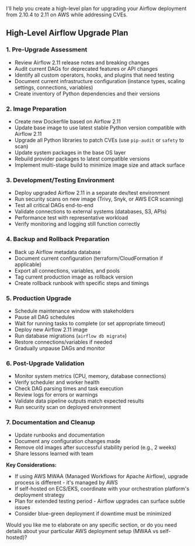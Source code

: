 I'll help you create a high-level plan for upgrading your Airflow deployment from 2.10.4 to 2.11 on AWS while addressing CVEs.

## High-Level Airflow Upgrade Plan

### 1. Pre-Upgrade Assessment
- Review Airflow 2.11 release notes and breaking changes
- Audit current DAGs for deprecated features or API changes
- Identify all custom operators, hooks, and plugins that need testing
- Document current infrastructure configuration (instance types, scaling settings, connections, variables)
- Create inventory of Python dependencies and their versions

### 2. Image Preparation
- Create new Dockerfile based on Airflow 2.11
- Update base image to use latest stable Python version compatible with Airflow 2.11
- Upgrade all Python libraries to patch CVEs (use `pip-audit` or `safety` to scan)
- Update system packages in the base OS layer
- Rebuild provider packages to latest compatible versions
- Implement multi-stage build to minimize image size and attack surface

### 3. Development/Testing Environment
- Deploy upgraded Airflow 2.11 in a separate dev/test environment
- Run security scans on new image (Trivy, Snyk, or AWS ECR scanning)
- Test all critical DAGs end-to-end
- Validate connections to external systems (databases, S3, APIs)
- Performance test with representative workload
- Verify monitoring and logging still function correctly

### 4. Backup and Rollback Preparation
- Back up Airflow metadata database
- Document current configuration (terraform/CloudFormation if applicable)
- Export all connections, variables, and pools
- Tag current production image as rollback version
- Create rollback runbook with specific steps and timings

### 5. Production Upgrade
- Schedule maintenance window with stakeholders
- Pause all DAG schedules
- Wait for running tasks to complete (or set appropriate timeout)
- Deploy new Airflow 2.11 image
- Run database migrations (`airflow db migrate`)
- Restore connections/variables if needed
- Gradually unpause DAGs and monitor

### 6. Post-Upgrade Validation
- Monitor system metrics (CPU, memory, database connections)
- Verify scheduler and worker health
- Check DAG parsing times and task execution
- Review logs for errors or warnings
- Validate data pipeline outputs match expected results
- Run security scan on deployed environment

### 7. Documentation and Cleanup
- Update runbooks and documentation
- Document any configuration changes made
- Remove old images after successful stability period (e.g., 2 weeks)
- Share lessons learned with team

**Key Considerations:**
- If using AWS MWAA (Managed Workflows for Apache Airflow), upgrade process is different - it's managed by AWS
- If self-hosted on ECS/EKS, coordinate with your orchestration platform's deployment strategy
- Plan for extended testing period - Airflow upgrades can surface subtle issues
- Consider blue-green deployment if downtime must be minimized

Would you like me to elaborate on any specific section, or do you need details about your particular AWS deployment setup (MWAA vs self-hosted)?
